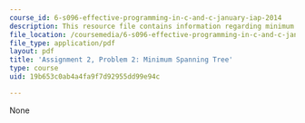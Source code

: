 ```yaml
---
course_id: 6-s096-effective-programming-in-c-and-c-january-iap-2014
description: This resource file contains information regarding minimum spanning tree.
file_location: /coursemedia/6-s096-effective-programming-in-c-and-c-january-iap-2014/19b653c0ab4a4fa9f7d92955dd99e94c_MIT6_S096IAP14_ass2_p2.pdf
file_type: application/pdf
layout: pdf
title: 'Assignment 2, Problem 2: Minimum Spanning Tree'
type: course
uid: 19b653c0ab4a4fa9f7d92955dd99e94c

---
```

None